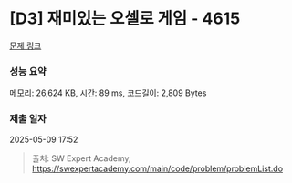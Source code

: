 # [D3] 재미있는 오셀로 게임 - 4615 

[문제 링크](https://swexpertacademy.com/main/code/problem/problemDetail.do?contestProbId=AWQmA4uK8ygDFAXj) 

### 성능 요약

메모리: 26,624 KB, 시간: 89 ms, 코드길이: 2,809 Bytes

### 제출 일자

2025-05-09 17:52



> 출처: SW Expert Academy, https://swexpertacademy.com/main/code/problem/problemList.do